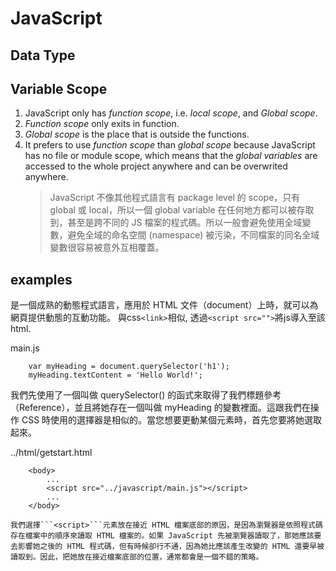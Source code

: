 # JavaScript 
## Data Type 

## Variable Scope 
1. JavaScript only has *function scope*, i.e. *local scope*, and *Global scope*. 
2. *Function scope* only exits in function. 
3. *Global scope* is the place that is outside the functions. 
4. It prefers to use *function scope* than *global scope* because JavaScript has no file or module scope, 
    which means that the *global variables* are accessed to the whole project anywhere and can be overwrited anywhere.<br>
    <blockquote cite="https://www.fooish.com/javascript/variable.html"> 
    JavaScript 不像其他程式語言有 package level 的 scope，只有 global 或 local，所以一個 global variable 在任何地方都可以被存取到，甚至是跨不同的 JS 檔案的程式碼。所以一般會避免使用全域變數，避免全域的命名空間 (namespace) 被污染，不同檔案的同名全域變數很容易被意外互相覆蓋。
    </blockquote> 

## examples 
是一個成熟的動態程式語言，應用於 HTML 文件（document）上時，就可以為網頁提供動態的互動功能。
與css```<link>```相似, 透過```<script src="">```將js導入至該html. 

main.js 
```
    var myHeading = document.querySelector('h1'); 
    myHeading.textContent = 'Hello World!'; 
```
我們先使用了一個叫做 querySelector() 的函式來取得了我們標題參考（Reference），並且將她存在一個叫做 myHeading 的變數裡面。這跟我們在操作 CSS 時使用的選擇器是相似的。當您想要更動某個元素時，首先您要將她選取起來。

../html/getstart.html 
```
    <body> 
        ...
        <script src="../javascript/main.js"></script>
        ... 
    </body>
```


```
我們選擇```<script>```元素放在接近 HTML 檔案底部的原因，是因為瀏覽器是依照程式碼存在檔案中的順序來讀取 HTML 檔案的。如果 JavaScript 先被瀏覽器讀取了，那她應該要去影響她之後的 HTML 程式碼，但有時候卻行不通，因為她比應該產生改變的 HTML 還要早被讀取到。因此，把她放在接近檔案底部的位置，通常都會是一個不錯的策略。
``` 
